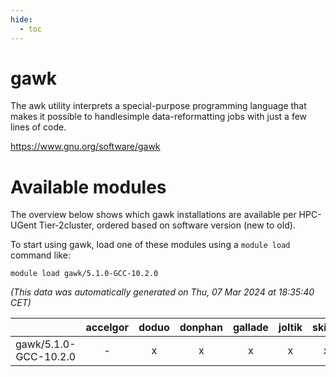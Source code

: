 ```yaml
---
hide:
  - toc
---
```


gawk
====


The awk utility interprets a special-purpose programming language that makes it possible to handlesimple data-reformatting jobs with just a few lines of code.

https://www.gnu.org/software/gawk
# Available modules


The overview below shows which gawk installations are available per HPC-UGent Tier-2cluster, ordered based on software version (new to old).

To start using gawk, load one of these modules using a `module load` command like:

```shell
module load gawk/5.1.0-GCC-10.2.0
```

*(This data was automatically generated on Thu, 07 Mar 2024 at 18:35:40 CET)*  

| |accelgor|doduo|donphan|gallade|joltik|skitty|
| :---: | :---: | :---: | :---: | :---: | :---: | :---: |
|gawk/5.1.0-GCC-10.2.0|-|x|x|x|x|x|
